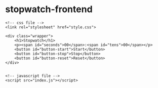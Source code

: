 # stopwatch-frontend
<!DOCTYPE html>
<html lang="en">

<head>
    <meta charset="UTF-8">
    <meta http-equiv="X-UA-Compatible" content="IE=edge">
    <meta name="viewport" content="width=device-width, initial-scale=1.0">
    <title>Document</title>

    <!-- css file -->
    <link rel="stylesheet" href="style.css">
</head>

<body>

    <div class="wrapper">
        <h1>Stopwatch</h1>
        <p><span id="seconds">00</span>:<span id="tens">00</span></p>
        <button id="button-start">Start</button>
        <button id="button-stop">Stop</button>
        <button id="button-reset">Reset</button>
    </div>


    <!-- javascript file -->
    <script src="index.js"></script>
</body>

</html>
